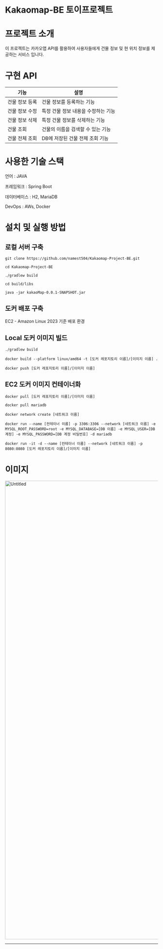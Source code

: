 # Kakaomap-BE 토이프로젝트

# **프로젝트 소개**

이 프로젝트는 카카오맵 API를 활용하여 사용자들에게 건물 정보 및 현 위치 정보를 제공하는 서비스 입니다.

# **구현 API**

| 기능       | 설명                   |
|----------|----------------------|
| 건물 정보 등록 | 건물 정보를 등록하는 기능       |
| 건물 정보 수정 | 특정 건물 정보 내용을 수정하는 기능 |
| 건물 정보 삭제 | 특정 건물 정보를 삭제하는 기능    |
| 건물 조회    | 건물의 이름을 검색할 수 있는 기능  |
| 건물 전체 조회 | DB에 저장된 건물 전체 조회 기능  |

# **사용한 기술 스택**

언어 : JAVA

프레임워크 : Spring Boot

데이터베이스 : H2, MariaDB

DevOps : AWs, Docker

# **설치 및 실행 방법**

## 로컬 서버 구축

```text
git clone https://github.com/namest504/Kakaomap-Project-BE.git

cd Kakaomap-Project-BE

./gradlew build

cd build/libs

java -jar kakaoMap-0.0.1-SNAPSHOT.jar
```

## 도커 배포 구축

EC2 - Amazon Linux 2023 기준 배포 환경
## Local 도커 이미지 빌드
```text
./gradlew build

docker build --platform linux/amd64 -t [도커 레포지토리 이름]/[이미지 이름] .

docker push [도커 레포지토리 이름]/[이미지 이름]
```
## EC2 도커 이미지 컨테이너화
```text
docker pull [도커 레포지토리 이름]/[이미지 이름]

docker pull mariadb

docker network create [네트워크 이름]

docker run --name [컨테이너 이름] -p 3306:3306 --network [네트워크 이름] -e MYSQL_ROOT_PASSWORD=root -e MYSQL_DATABASE=[DB 이름] -e MYSQL_USER=[DB 계정] -e MYSQL_PASSWORD=[DB 계정 비밀번호] -d mariadb

docker run -it -d --name [컨테이너 이름] --network [네트워크 이름] -p 8080:8080 [도커 레포지토리 이름]/[이미지 이름]
```

# **이미지**

<img width="1511" alt="Untitled" src="https://github.com/namest504/Kakaomap-Project-BE/assets/61047602/ccba833a-982e-4ea8-ac7e-ee7a1e0a4299">


---